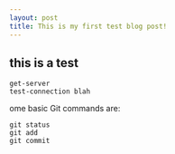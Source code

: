 ```yaml
---
layout: post
title: This is my first test blog post!
---
```


## this is a test

    get-server
    test-connection blah
  
ome basic Git commands are:
```
git status
git add
git commit
```
